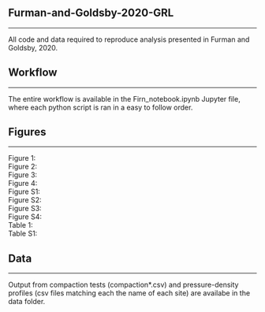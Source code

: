 ## Furman-and-Goldsby-2020-GRL

---

All code and data required to reproduce analysis presented in Furman and Goldsby, 2020.


## Workflow

---

The entire workflow is available in the Firn_notebook.ipynb Jupyter file, where each python script is ran in a easy to follow order. 

## Figures

---

Figure 1: <br>
Figure 2: <br>
Figure 3: <br>
Figure 4: <br>
Figure S1: <br>
Figure S2: <br>
Figure S3: <br>
Figure S4: <br>
Table 1: <br>
Table S1: <br>

## Data

---

Output from compaction tests (compaction*.csv) and pressure-density profiles (csv files matching each the name of each site) are availabe in the data folder. 
